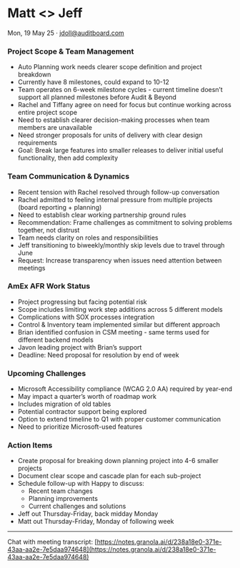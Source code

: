# Matt <> Jeff

Mon, 19 May 25 · jdoll@auditboard.com

### Project Scope & Team Management

- Auto Planning work needs clearer scope definition and project breakdown
- Currently have 8 milestones, could expand to 10-12
- Team operates on 6-week milestone cycles - current timeline doesn’t support all planned milestones before Audit & Beyond
- Rachel and Tiffany agree on need for focus but continue working across entire project scope
- Need to establish clearer decision-making processes when team members are unavailable
- Need stronger proposals for units of delivery with clear design requirements
- Goal: Break large features into smaller releases to deliver initial useful functionality, then add complexity

### Team Communication & Dynamics

- Recent tension with Rachel resolved through follow-up conversation
- Rachel admitted to feeling internal pressure from multiple projects (board reporting + planning)
- Need to establish clear working partnership ground rules
- Recommendation: Frame challenges as commitment to solving problems together, not distrust
- Team needs clarity on roles and responsibilities
- Jeff transitioning to biweekly/monthly skip levels due to travel through June
- Request: Increase transparency when issues need attention between meetings

### AmEx AFR Work Status

- Project progressing but facing potential risk
- Scope includes limiting work step additions across 5 different models
- Complications with SOX processes integration
- Control & Inventory team implemented similar but different approach
- Brian identified confusion in CSM meeting - same terms used for different backend models
- Javon leading project with Brian’s support
- Deadline: Need proposal for resolution by end of week

### Upcoming Challenges

- Microsoft Accessibility compliance (WCAG 2.0 AA) required by year-end
- May impact a quarter’s worth of roadmap work
- Includes migration of old tables
- Potential contractor support being explored
- Option to extend timeline to Q1 with proper customer communication
- Need to prioritize Microsoft-used features

### Action Items

- Create proposal for breaking down planning project into 4-6 smaller projects
- Document clear scope and cascade plan for each sub-project
- Schedule follow-up with Happy to discuss:
  - Recent team changes
  - Planning improvements
  - Current challenges and solutions
- Jeff out Thursday-Friday, back midday Monday
- Matt out Thursday-Friday, Monday of following week

---

Chat with meeting transcript: [https://notes.granola.ai/d/238a18e0-371e-43aa-aa2e-7e5daa974648](https://notes.granola.ai/d/238a18e0-371e-43aa-aa2e-7e5daa974648)
